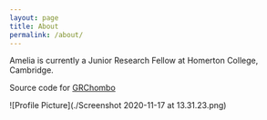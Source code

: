 ```yaml
---
layout: page
title: About
permalink: /about/
---
```


Amelia is currently a Junior Research Fellow at Homerton College, Cambridge.

Source code for [GRChombo](https://github.com/GRChombo)

![Profile Picture](./Screenshot 2020-11-17 at 13.31.23.png)